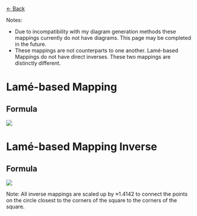 [<- Back](https://github.com/Kuuuube/Circular_Area/blob/main/wiki/mappings_index.md)

Notes: 
- Due to incompatibility with my diagram generation methods these mappings currently do not have diagrams. This page may be completed in the future.
- These mappings are not counterparts to one another. Lamé-based Mappings do not have direct inverses. These two mappings are distinctly different.

# Lamé-based Mapping

## Formula
![](https://raw.githubusercontent.com/Kuuuube/Circular_Area/main/wiki/images/formulas/3_squircular_mapping_formula.png)




# Lamé-based Mapping Inverse

## Formula
![](https://raw.githubusercontent.com/Kuuuube/Circular_Area/main/wiki/images/formulas/3_squircular_mapping_inverse_formula.png)

Note: All inverse mappings are scaled up by ≈1.4142 to connect the points on the circle closest to the corners of the square to the corners of the square.